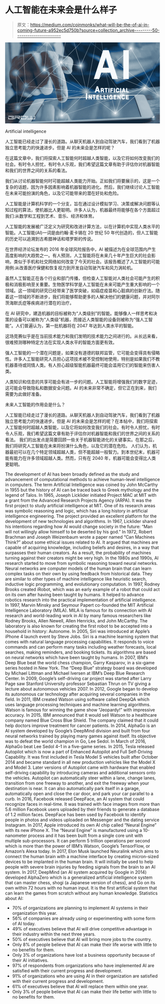 # 人工智能在未来会是什么样子

> 原文：<https://medium.com/coinmonks/what-will-be-the-of-ai-in-coming-future-a952ec5d750b?source=collection_archive---------50----------------------->

![](img/2d06de534f49acf770a35d5ae684e285.png)

Artificial intelligence

人工智能已经走过了漫长的道路。从聊天机器人到自动驾驶汽车，我们看到了机器独立思考能力的快速进步。但是 AI 的未来会是怎样的呢？

在这篇文章中，我们将探索人工智能何时超越人类智能，以及它将如何改变我们的社会。有时令人担忧，有时令人乐观，我们希望这篇文章有助于评估你对机器智能和我们的世界之间的关系的看法。

我们从讨论机器智能何时可能超越人类能力开始。正如我们将要展示的，这是一个复杂的话题，因为许多因素影响着机器智能的进化。然后，我们继续讨论人工智能在未来可能扮演的角色，以及它可能带来的潜在好处和危险。

人工智能是计算机科学的一个分支，旨在通过设计模拟学习、决策或解决问题等认知过程的算法，使机器比人更聪明。许多人认为，机器最终将能够在各个方面超过我们:从数学和工程到艺术、音乐、经济和体育。

人工智能的发展被广泛定义为研究和改进计算方法，以在计算机中实现人类水平的智能。人工智能(AI)一词是由约翰·麦卡锡在 20 世纪 50 年代创造的，但人工智能的历史可以追溯到古希腊神话和塔罗斯的传说。

在世界经济论坛发布的 2016 年全球风险报告中，AI 被描述为在全球范围内产生高度影响的大趋势之一。有人预测，人工智能将在未来几十年产生巨大的社会影响，类似于手机和社交网络如何改变了今天的社会。该报告概述了人工智能的可能用例:从改善医疗保健和恢复视力到开发自动驾驶汽车和风力涡轮机。

虽然人工智能正在各个行业和部门传播，但检查人工智能对人类社会可能产生的积极和消极影响至关重要。生物医学科学是人工智能在未来可能产生重大影响的一个领域。这一领域的研究已经带来了医学突破，如癌症疫苗和心脏病的创新疗法。随着这一领域的不断进步，我们将能够帮助更多的人解决他们的健康问题，并对阿尔茨海默氏症等疾病进行潜在的治疗。

在 AI 研究中，建造机器的目标被称为“人类级别”的智能。能够像人一样思考和决策的设备可以被称为“人类级”机器，而接近人类智能的设备则被称为“强人工智能”。人们普遍认为，第一批机器将在 2047 年达到人类水平的智能。

这场竞赛似乎是在当前技术能力和我们发明的技术能力之间进行的。从长远来看，很难预测哪种特定方法在实现人类水平的智能方面更有效。

强人工智能的一个潜在问题是，如果没有道德的联邦监管，它可能会变得具有侵略性。许多人工智能研究人员担心这项技术被不受控制地使用，特别是如果我们不教机器善待或同情人类。有人担心超级智能机器最终可能会滥用它们的智能来伤害人类。

人类知识和信息的共享可能会有进一步的问题。人工智能将增强我们的数字足迹，这可能会导致隐私和数据安全问题。AI 的未来非常不确定，但它正在到来，我们需要为此做好准备。

未来人工智能的作用会是什么？

人工智能已经走过了漫长的道路。从聊天机器人到自动驾驶汽车，我们看到了机器独立思考能力的快速进步。但是 AI 的未来会是怎样的呢？在本帖中，我们将探索人工智能何时超越人类智能，以及它将如何改变我们的社会。有时令人担忧，有时令人乐观，我们希望这篇文章有助于评估你对机器智能和我们的世界之间的关系的看法。
我们的出发点是简要回顾一些关于机器智能进化的关键事实。在那之后，我们将研究人工智能在未来将扮演什么角色，以及它的潜在危险。
人们认为，机器最初可以在几个特定领域超越人类，但不能超越一般智力。到本世纪末，机器可能有能力在许多领域超越人类。然而，只有在 2040 年，机器可能会变得比人类更聪明。

The development of AI has been broadly defined as the study and advancement of computational methods to achieve human-level intelligence in computers. The term Artificial Intelligence was coined by John McCarthy in 1955 but the history of AI can be traced back to Greek mythology and the legend of Talos.
In 1965, Joseph Licklider initiated Project MAC at MIT with a grant from the Advanced Research Projects Agency (ARPA). It was the first project to study artificial intelligence at MIT. One of its research areas was symbolic reasoning and logic, which has a long history in artificial intelligence engineering. The project provided an excellent platform for the development of new technologies and algorithms. In 1967, Licklider shared his intentions regarding how AI would change society in the future: “Man will not willingly allow himself to be deserted by his god.”
In 1972, Robert Brachman and Joseph Weizenbaum wrote a paper named “Can Machines Think?” about some ethical issues related to AI. It argued that machines are capable of acquiring knowledge, including beliefs and desires, in a way that surpasses their human creators. As a result, the probability of machines turning against their creators might be very high.
In the 1980s and 1990s, AI research started to move from symbolic reasoning toward neural networks. Neural networks are computer models of the human brain that can learn complex tasks on their own by using feedback from historical data. They are similar to other types of machine intelligence like heuristic search, inductive logic programming, and evolutionary computation. In 1997, Rodney Brooks created iRobot, which was an early example of a robot that could act on its own after having been taught by humans. It helped to advance robotics research into the practical implementation of artificial intelligence.
In 1997, Marvin Minsky and Seymour Papert co-founded the MIT Artificial Intelligence Laboratory (MILA). MILA is famous for its connection with AI research and world-leading work in AI by many famous researchers like Rodney Brooks, Allen Newell, Allen Henricks, and John McCarthy. The laboratory is also known for creating the first robot to be accepted into a household in history: Autonome.
In 2005, Siri was introduced at Apple’s iPhone 4 launch event by Steve Jobs. Siri is a machine learning system that comes with natural language processing capabilities. It responds to voice commands and can perform many tasks including weather forecasts, local searches, making reminders, and booking tickets. Its algorithms are based on neural networks which have been taught by humans.
In 2007, IBM’s Deep Blue beat the world chess champion, Garry Kasparov, in a six-game series hosted in New York. The “Deep Blue” strategy board was developed by Michael Littman and Michael Iversen at IBM’s Deep Blue Research Center.
In 2009, Google’s self-driving car project was started after Larry Page saw Stanford University professor Sebastian Thrun on TV giving a lecture about autonomous vehicles 2007\. In 2012, Google began to develop its autonomous car technology after acquiring several companies in the field.
In 2011, IBM created Watson using software called DeepQA which uses language processing techniques and machine learning algorithms. Watson is famous for winning the game show “Jeopardy!” with impressive accuracy. In 2015, IBM announced that it would sell Watson to a healthcare company named Blue Cross Blue Shield. The company claimed that it could help doctors improve treatment for cancer patients.
In 2014, AlphaGo is an AI system developed by Google’s DeepMind division and built from four neural networks trained by playing many games against itself. Its objective was to defeat the world champion in Go, Lee Sedol. In March of 2016, AlphaGo beat Lee Sedol 4–1 in a five-game series.
In 2015, Tesla released Autopilot which is now a part of Enhanced Autopilot and Full Self-Driving Capability. It was first included in Tesla Model S vehicles built after October 2014 and became standard in all new production vehicles like the Model X and Model 3\. Later versions of Autopilot came with hardware that enabled self-driving capability by introducing cameras and additional sensors onto the vehicles.
Autopilot can automatically steer within a lane, change lanes, transition from one freeway to another, and exit the freeway when your destination is near. It can also automatically park itself in a garage, automatically open and close the car door, and park your car parallel to a curb.
In 2016, Facebook released DeepFace, an AI system that could recognize faces in real-time. It was trained with face images from more than 5.6 million Facebook users uploaded by their friends to generate a database of 1.2 million faces. DeepFace has been used by Facebook to identify people in photos and videos uploaded on Messenger and the dating service Instagram.
In 2017, Apple introduced its own AI chip called “Neural Engine” with its new iPhone X. The “Neural Engine” is manufactured using a 10-nanometer process and it has been built from a single core unit with multiple sub-processors. It can perform 5 trillion operations per second which is more than the power of IBM’s Watson, Google’s TensorFlow, or Amazon’s Alexa today.
In 2017, Elon Musk launched Neuralink which aims to connect the human brain with a machine interface by creating micron-sized devices to be implanted in the human brain. It will initially be used to help people with severe brain injuries by feeding signals from the brain to an AI system.
In 2017, DeepMind (an AI system acquired by Google in 2014) developed AlphaZero which is a generalized artificial intelligence system that can master chess, shogi (a Japanese version of chess), and Go on its own within 72 hours with no human input. It is the first artificial system that can learn the games from scratch without any human knowledge.
Statistics about AI:
- 70% of organizations are planning to implement AI systems in their organization this year.
- 56% of companies are already using or experimenting with some form of AI today.
- 49% of executives believe that AI will drive competitive advantage in their industry within the next three years.
- 50% of executives believe that AI will bring more jobs to the country.
- Only 8% of people believe that AI can make their life worse with little to no benefits for them.
- Only 3% of organizations have lost a business opportunity because of their AI initiatives.
- 97% of respondents from organizations who have implemented AI are satisfied with their current progress and development.
- 91% of organizations who are using AI in their organization are satisfied with their current progress and development.
- 61% of executives believe that AI will replace them within one year.
- Only 3% of people believe that AI can make their life better with little to no benefits for them.